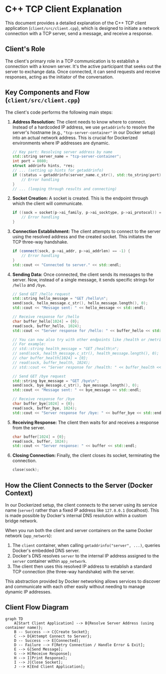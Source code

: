 # C++ TCP Client Explanation

This document provides a detailed explanation of the C++ TCP client application (`client/src/client.cpp`), which is designed to initiate a network connection with a TCP server, send a message, and receive a response.

## Client's Role

The client's primary role in a TCP communication is to establish a connection with a known server. It's the active participant that seeks out the server to exchange data. Once connected, it can send requests and receive responses, acting as the initiator of the conversation.

## Key Components and Flow (`client/src/client.cpp`)

The client's code performs the following main steps:

1.  **Address Resolution:** The client needs to know where to connect. Instead of a hardcoded IP address, we use `getaddrinfo` to resolve the server's hostname (e.g., `"tcp-server-container"` in our Docker setup) into an actual network address. This is crucial for Dockerized environments where IP addresses are dynamic.

    ```cpp
    // Key part: Resolving server address by name
    std::string server_name = "tcp-server-container";
    int port = 8080;
    struct addrinfo hints, *res;
    // ... (setting up hints for getaddrinfo)
    if ((status = getaddrinfo(server_name.c_str(), std::to_string(port).c_str(), &hints, &res)) != 0) {
        // Error handling
    }
    // ... (looping through results and connecting)
    ```

2.  **Socket Creation:** A socket is created. This is the endpoint through which the client will communicate.

    ```cpp
    if ((sock = socket(p->ai_family, p->ai_socktype, p->ai_protocol)) == -1) {
        // Error handling
    }
    ```

3.  **Connection Establishment:** The client attempts to connect to the server using the resolved address and the created socket. This initiates the TCP three-way handshake.

    ```cpp
    if (connect(sock, p->ai_addr, p->ai_addrlen) == -1) {
        // Error handling
    }
    std::cout << "Connected to server." << std::endl;
    ```

4.  **Sending Data:** Once connected, the client sends its messages to the server. Now, instead of a single message, it sends specific strings for `/hello` and `/bye`.

    ```cpp
    // Send GET /hello request
    std::string hello_message = "GET /hello\n";
    send(sock, hello_message.c_str(), hello_message.length(), 0);
    std::cout << "Message sent: " << hello_message << std::endl;

    // Receive response for /hello
    char buffer_hello[1024] = {0};
    read(sock, buffer_hello, 1024);
    std::cout << "Server response for /hello: " << buffer_hello << std::endl;

    // You can now also try with other endpoints like /health or /metrics
    // For example:
    // std::string health_message = "GET /health\n";
    // send(sock, health_message.c_str(), health_message.length(), 0);
    // char buffer_health[1024] = {0};
    // read(sock, buffer_health, 1024);
    // std::cout << "Server response for /health: " << buffer_health << std::endl;

    // Send GET /bye request
    std::string bye_message = "GET /bye\n";
    send(sock, bye_message.c_str(), bye_message.length(), 0);
    std::cout << "Message sent: " << bye_message << std::endl;

    // Receive response for /bye
    char buffer_bye[1024] = {0};
    read(sock, buffer_bye, 1024);
    std::cout << "Server response for /bye: " << buffer_bye << std::endl;
    ```

5.  **Receiving Response:** The client then waits for and receives a response from the server.

    ```cpp
    char buffer[1024] = {0};
    read(sock, buffer, 1024);
    std::cout << "Server response: " << buffer << std::endl;
    ```

6.  **Closing Connection:** Finally, the client closes its socket, terminating the connection.

    ```cpp
    close(sock);
    ```

## How the Client Connects to the Server (Docker Context)

In our Dockerized setup, the client connects to the server using its service name (`server`) rather than a fixed IP address like `127.0.0.1` (localhost). This is made possible by Docker's internal DNS resolution within a custom bridge network.

When you run both the client and server containers on the same Docker network (`app_network`):

1.  The `client` container, when calling `getaddrinfo("server", ...)`, queries Docker's embedded DNS server.
2.  Docker's DNS resolves `server` to the internal IP address assigned to the `server` container within `app_network`.
3.  The client then uses this resolved IP address to establish a standard TCP connection (the three-way handshake) with the server.

This abstraction provided by Docker networking allows services to discover and communicate with each other easily without needing to manage dynamic IP addresses.

## Client Flow Diagram

```mermaid
graph TD
    A[Start Client Application] --> B{Resolve Server Address (using container name)};
    B -- Success --> C{Create Socket};
    C --> D{Attempt Connect to Server};
    D -- Success --> E[Connected];
    D -- Failure --> F[Retry Connection / Handle Error & Exit];
    E --> G[Send Message];
    G --> H[Receive Response];
    H --> I[Print Response];
    I --> J[Close Socket];
    J --> K[End Client Application];
```
